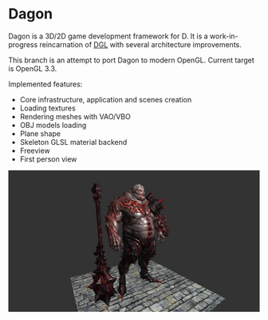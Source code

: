 Dagon
=====
Dagon is a 3D/2D game development framework for D. It is a work-in-progress reincarnation of [DGL](https://github.com/gecko0307/dgl) with several architecture improvements. 

This branch is an attempt to port Dagon to modern OpenGL. Current target is OpenGL 3.3.

Implemented features:
* Core infrastructure, application and scenes creation
* Loading textures
* Rendering meshes with VAO/VBO
* OBJ models loading
* Plane shape
* Skeleton GLSL material backend
* Freeview
* First person view

[![Screenshot1](/screenshots/imrod-thumb.jpg)](/screenshots/imrod.jpg)
